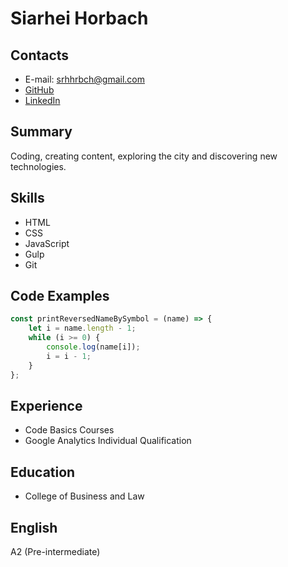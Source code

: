 # Siarhei Horbach

## Contacts

* E-mail: <srhhrbch@gmail.com>
* [GitHub](https://github.com/srhhrbch)
* [LinkedIn](https://www.linkedin.com/in/srhhrbch)

## Summary

Coding, creating content, exploring the city and discovering new technologies.

## Skills

* HTML
* CSS
* JavaScript
* Gulp
* Git

## Code Examples

```javascript
const printReversedNameBySymbol = (name) => {
	let i = name.length - 1;
	while (i >= 0) {
		console.log(name[i]);
		i = i - 1;
	}
};
```

## Experience

* Code Basics Courses
* Google Analytics Individual Qualification

## Education

* College of Business and Law

## English

A2 (Pre-intermediate)
